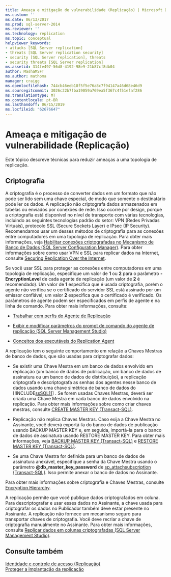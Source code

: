 ```yaml
---
title: Ameaça e mitigação de vulnerabilidade (Replicação) | Microsoft Docs
ms.custom: ''
ms.date: 06/13/2017
ms.prod: sql-server-2014
ms.reviewer: ''
ms.technology: replication
ms.topic: conceptual
helpviewer_keywords:
- attacks [SQL Server replication]
- threats [SQL Server replication security]
- security [SQL Server replication], threats
- security threats [SQL Server replication]
ms.assetid: 314fe497-56d8-4192-98e9-21b87cf8db04
author: MashaMSFT
ms.author: mathoma
manager: craigg
ms.openlocfilehash: 744cb46eeb18f5f5e76a8c7f94147a46d68e46d9
ms.sourcegitcommit: 3026c22b7fba19059a769ea5f367c4f51efaf286
ms.translationtype: MT
ms.contentlocale: pt-BR
ms.lasthandoff: 06/15/2019
ms.locfileid: "62676647"
---
```

# <a name="threat-and-vulnerability-mitigation-replication"></a>Ameaça e mitigação de vulnerabilidade (Replicação)
  Este tópico descreve técnicas para reduzir ameaças a uma topologia de replicação.  
  
## <a name="encryption"></a>Criptografia  
 A criptografia é o processo de converter dados em um formato que não pode ser lido sem uma chave especial, de modo que somente o destinatário pode ler os dados. A replicação não criptografa dados armazenados em tabelas ou enviados por conexões de rede. Isso ocorre por design, porque a criptografia está disponível no nível de transporte com várias tecnologias, incluindo as seguintes tecnologias padrão do setor: VPN (Redes Privadas Virtuais), protocolo SSL (Secure Sockets Layer) e IPsec (IP Security). Recomendamos usar um desses métodos de criptografia para as conexões entre computadores em uma topologia de replicação. Para obter mais informações, veja [Habilitar conexões criptografadas no Mecanismo de Banco de Dados &#40;SQL Server Configuration Manager&#41;](../../../database-engine/configure-windows/enable-encrypted-connections-to-the-database-engine.md). Para obter informações sobre como usar VPN e SSL para replicar dados na Internet, consulte [Securing Replication Over the Internet](securing-replication-over-the-internet.md).  
  
 Se você usar SSL para proteger as conexões entre computadores em uma topologia de replicação, especifique um valor de **1** ou **2** para o parâmetro **-EncryptionLevel** de cada agente de replicação (um valor de **2** é recomendado). Um valor de **1** especifica que é usada criptografia, porém o agente não verifica se o certificado do servidor SSL está assinado por um emissor confiável; um valor **2** especifica que o certificado é verificado. Os parâmetros de agente podem ser especificados em perfis de agente e na linha de comando. Para obter mais informações, consulte:  
  
-   [Trabalhar com perfis do Agente de Replicação](../agents/replication-agent-profiles.md)  
  
-   [Exibir e modificar parâmetros do prompt de comando do agente de replicação &#40;SQL Server Management Studio&#41;](../agents/view-and-modify-replication-agent-command-prompt-parameters.md)  
  
-   [Conceitos dos executáveis do Replication Agent](../concepts/replication-agent-executables-concepts.md)  
  
 A replicação tem o seguinte comportamento em relação a Chaves Mestras de banco de dados, que são usadas para criptografar dados:  
  
-   Se existir uma Chave Mestra em um banco de dados envolvido em replicação (um banco de dados de publicação, um banco de dados de assinatura ou um banco de dados de distribuição), a replicação criptografa e descriptografa as senhas dos agentes nesse banco de dados usando uma chave simétrica de banco de dados do [!INCLUDE[ssSQL11](../../../includes/sssql11-md.md)] . Se forem usadas Chaves Mestras, deverá ser criada uma Chave Mestra em cada banco de dados envolvido na replicação. Para obter mais informações sobre como criar chaves mestras, consulte [CREATE MASTER KEY &#40;Transact-SQL&#41;](/sql/t-sql/statements/create-master-key-transact-sql).  
  
-   Replicação não replica Chaves Mestras. Caso exija a Chave Mestra no Assinante, você deverá exportá-la do banco de dados de publicação usando BACKUP MASTER KEY e, em seguida, importá-la para o banco de dados de assinatura usando RESTORE MASTER KEY. Para obter mais informações, veja [BACKUP MASTER KEY &#40;Transact-SQL&#41;](/sql/t-sql/statements/backup-master-key-transact-sql) e [RESTORE MASTER KEY &#40;Transact-SQL&#41;](/sql/t-sql/statements/restore-master-key-transact-sql).  
  
-   Se uma Chave Mestra for definida para um banco de dados de assinatura anexável, especifique a senha da Chave Mestra usando o parâmetro **@db_master_key_password** de [sp_attachsubscription &#40;Transact-SQL&#41;](/sql/relational-databases/system-stored-procedures/sp-attachsubscription-transact-sql). Isso permite anexar o banco de dados no Assinante.  
  
 Para obter mais informações sobre criptografia e Chaves Mestras, consulte [Encryption Hierarchy](../../security/encryption/encryption-hierarchy.md).  
  
 A replicação permite que você publique dados criptografados em coluna. Para descriptografar e usar esses dados no Assinante, a chave usada para criptografar os dados no Publicador também deve estar presente no Assinante. A replicação não fornece um mecanismo seguro para transportar chaves de criptografia. Você deve recriar a chave de criptografia manualmente no Assinante. Para obter mais informações, consulte [Replicar dados em colunas criptografadas &#40;SQL Server Management Studio&#41;](replicate-data-in-encrypted-columns-sql-server-management-studio.md).  
  
## <a name="see-also"></a>Consulte também  
 [Identidade e controle de acesso &#40;Replicação&#41;](identity-and-access-control-replication.md)   
 [Proteger a implantação da replicação](view-and-modify-replication-security-settings.md)  
  
  
